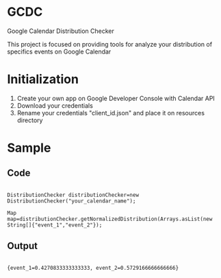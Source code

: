 # GCDC
Google Calendar Distribution Checker

This project is focused on providing tools for analyze your distribution of specifics events on Google Calendar

# Initialization

1. Create your own app on Google Developer Console with Calendar API
2. Download your credentials
3. Rename your credentials "client_id.json" and place it on resources directory

# Sample

## Code 
<code>
DistributionChecker distributionChecker=new DistributionChecker("your_calendar_name"); <br />
Map<String,Number> map=distributionChecker.getNormalizedDistribution(Arrays.asList(new String[]{"event_1","event_2"});
</code>

## Output 

<code>
{event_1=0.4270833333333333, event_2=0.5729166666666666}
</code>